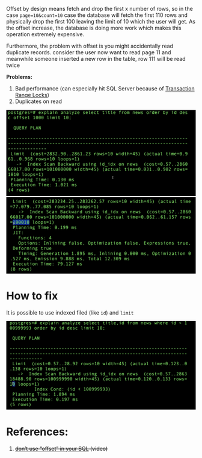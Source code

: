 Offset by design means fetch and drop the first x number of rows, so in the case `page=10&count=10` case the database will fetch the first 110 rows and physically drop the first 100 leaving the limit of 10 which the user will get. As the offset increase, the database is doing more work which makes this operation extremely expensive.

Furthermore, the problem with offset is you might accidentally read duplicate records. consider the user now want to read page 11 and meanwhile someone inserted a new row in the table, row 111 will be read twice

**Problems:**
1. Bad performance (can especially hit SQL Server because of [Transaction Range Locks](../../../../3.%20Database/OTLP/3.%20Transactions/Transaction%20Locks/Transaction%20Range%20Locks.md))
2. Duplicates on read

![](../../../../../_Attachments/Pasted%20image%2020240107180552.png)
![](../../../../../_Attachments/Pasted%20image%2020240107180635.png)

# How to fix

It is possible to use indexed filed (like `id`) and `limit`

![](../../../../../_Attachments/Pasted%20image%2020240107180753.png)

# References:

1. ~~[don’t use “offset” in your SQL](https://www.youtube.com/watch?v=WDJRRNCGIRs&list=PLQnljOFTspQXjD0HOzN7P2tgzu7scWpl2&index=57) (video)~~